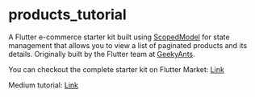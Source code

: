 # products_tutorial

A Flutter e-commerce starter kit built using [ScopedModel](https://pub.dartlang.org/packages/scoped_model) for state management that allows you to view a list of paginated products and its details. Originally built by the Flutter team at [GeekyAnts](www.geekyants.com).

You can checkout the complete starter kit on Flutter Market: [Link](http://docs.fluttermarket.com/flutter-ecommerce-backend/woo-commerce.html)

Medium tutorial: [Link](www.medium.com)
